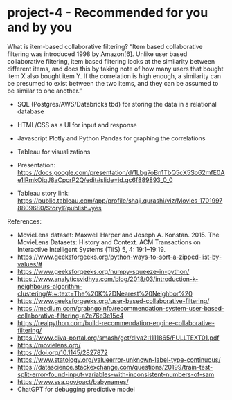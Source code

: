 # project-4 - Recommended for you and by you

What is item-based collaborative filtering? 
“Item based collaborative filtering was introduced 1998 by Amazon[6]. Unlike user based collaborative filtering, item based filtering looks at the similarity between different items, and does this by taking note of how many users that bought item X also bought item Y. If the correlation is high enough, a similarity can be presumed to exist between the two items, and they can be assumed to be similar to one another.”

* SQL (Postgres/AWS/Databricks tbd) for storing the data in a relational database
* HTML/CSS as a UI for input and response
* Javascript Plotly and Python Pandas for graphing the correlations
* Tableau for visualizations

* Presentation: https://docs.google.com/presentation/d/1Lbg7oBn1TbQ5cX5So62mfE0Ae1lRmkOiqJ8aCpcrP2Q/edit#slide=id.gc6f889893_0_0
* Tableau story link: https://public.tableau.com/app/profile/shaji.qurashi/viz/Movies_17019978809680/Story1?publish=yes

References:
* MovieLens dataset: Maxwell Harper and Joseph A. Konstan. 2015. The MovieLens Datasets: History and Context. ACM Transactions on Interactive Intelligent Systems (TiiS) 5, 4: 19:1–19:19.
* https://www.geeksforgeeks.org/python-ways-to-sort-a-zipped-list-by-values/#
* https://www.geeksforgeeks.org/numpy-squeeze-in-python/
* https://www.analyticsvidhya.com/blog/2018/03/introduction-k-neighbours-algorithm-clustering/#:~:text=The%20K%2DNearest%20Neighbor%20 
* https://www.geeksforgeeks.org/user-based-collaborative-filtering/
* https://medium.com/grabngoinfo/recommendation-system-user-based-collaborative-filtering-a2e76e3e15c4
* https://realpython.com/build-recommendation-engine-collaborative-filtering/
* https://www.diva-portal.org/smash/get/diva2:1111865/FULLTEXT01.pdf
* https://movielens.org/
* https://doi.org/10.1145/2827872
* https://www.statology.org/valueerror-unknown-label-type-continuous/
* https://datascience.stackexchange.com/questions/20199/train-test-split-error-found-input-variables-with-inconsistent-numbers-of-sam
* https://www.ssa.gov/oact/babynames/
* ChatGPT for debugging predictive model
